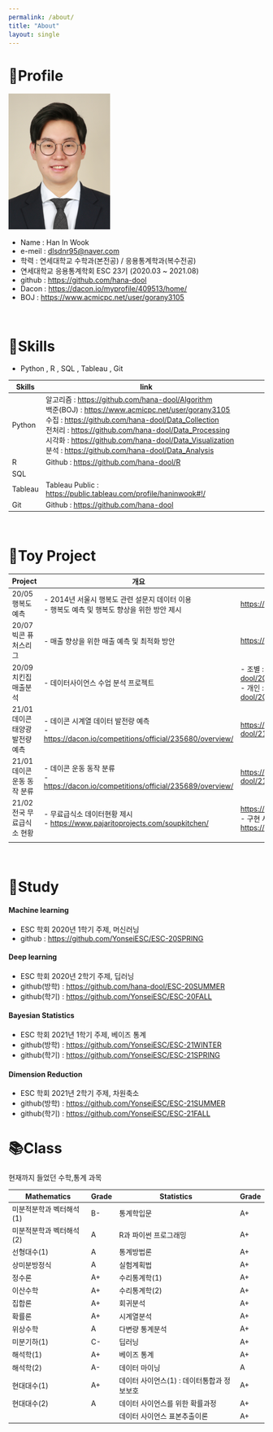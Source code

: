 ```yaml
---
permalink: /about/
title: "About"
layout: single
---
```


# 🙍‍Profile

![png](/assets/images/profile.png)

- Name : Han In Wook
- e-meil : dlsdnr95@naver.com
- 학력 : 연세대학교 수학과(본전공) / 응용통계학과(복수전공) 
- 연세대학교 응용통계학회 ESC 23기 (2020.03 ~ 2021.08) 
- github : <https://github.com/hana-dool>
- Dacon : <https://dacon.io/myprofile/409513/home/>
- BOJ : <https://www.acmicpc.net/user/gorany3105>

<br>

# 🔢Skills

- Python , R , SQL , Tableau , Git

| Skills  | link                                                         |      |      |
| ------- | ------------------------------------------------------------ | ---- | ---- |
| Python  | 알고리즘 : <https://github.com/hana-dool/Algorithm><br>백준(BOJ) : <https://www.acmicpc.net/user/gorany3105><br>수집 : <https://github.com/hana-dool/Data_Collection><br>전처리 : <https://github.com/hana-dool/Data_Processing><br>시각화 : <https://github.com/hana-dool/Data_Visualization><br>분석 : <https://github.com/hana-dool/Data_Analysis> |      |      |
| R       | Github : <https://github.com/hana-dool/R>                    |      |      |
| SQL     |                                                              |      |      |
| Tableau | Tableau Public : <https://public.tableau.com/profile/haninwook#!/> |      |      |
| Git     | Github : <https://github.com/hana-dool>                      |      |      |

<br>

# 📜Toy Project

| Project                         | 개요                                                         | Github                                                       |
| ------------------------------- | ------------------------------------------------------------ | ------------------------------------------------------------ |
| 20/05 행복도 예측               | - 2014년 서울시 행복도 관련 설문지 데이터 이용<br>- 행복도 예측 및 행복도 향상을 위한 방안 제시 | <https://github.com/hana-dool/2005_ESC>                      |
| 20/07 빅콘 퓨처스리그           | - 매출 향상을 위한 매출 예측 및 최적화 방안                  | <https://github.com/hana-dool/2007_Bigcon>                   |
| 20/09 치킨집 매출분석           | - 데이터사이언스 수업 분석 프로젝트                          | - 조별 : <https://github.com/hana-dool/2009_DataScience><br>- 개인 : <https://github.com/hana-dool/2010_Data_Science> |
| 21/01 데이콘 태양광 발전량 예측 | - 데이콘 시계열 데이터 발전량 예측 <br>- <https://dacon.io/competitions/official/235680/overview/> | <https://github.com/hana-dool/2101_Dacon_Time_reg>           |
| 21/01 데이콘 운동 동작 분류     | - 데이콘 운동 동작 분류<br>- <https://dacon.io/competitions/official/235689/overview/> | <https://github.com/hana-dool/2101_Dacon_Time_clas>          |
| 21/02 전국 무료급식소 현황      | - 무료급식소 데이터현황 제시 <br>- <https://www.pajaritoprojects.com/soupkitchen/> | <https://github.com/hana-dool/2102_JSproject><br>- 구현 사이트 : <https://www.pajaritoprojects.com/soupkitchen/> |
|                                 |                                                              |                                                              |

<br>

# 📒Study

#### Machine learning
- ESC 학회 2020년 1학기 주제, 머신러닝
- github : <https://github.com/YonseiESC/ESC-20SPRING>

#### Deep learning
- ESC 학회 2020년 2학기 주제, 딥러닝
- github(방학) : <https://github.com/hana-dool/ESC-20SUMMER>
- github(학기) : <https://github.com/YonseiESC/ESC-20FALL>

#### Bayesian Statistics
- ESC 학회 2021년 1학기 주제, 베이즈 통계
- github(방학) : <https://github.com/YonseiESC/ESC-21WINTER>
- github(학기) : <https://github.com/YonseiESC/ESC-21SPRING>

#### Dimension Reduction 
- ESC 학회 2021년 2학기 주제, 차원축소
- github(방학) : <https://github.com/YonseiESC/ESC-21SUMMER>
- github(학기) : <https://github.com/YonseiESC/ESC-21FALL>

# 📚Class
현재까지 들었던 수학,통계 과목

| Mathematics              | Grade | Statistics                                 | Grade |
| ------------------------ | ----- | ------------------------------------------ | ----- |
| 미분적분학과 벡터해석(1) | B-    | 통계학입문                                 | A+    |
| 미분적분학과 벡터해석(2) | A     | R과 파이썬 프로그래밍                      | A+    |
| 선형대수(1)              | A     | 통계방법론                                 | A+    |
| 상미분방정식             | A     | 실험계획법                                 | A+    |
| 정수론                   | A+    | 수리통계학(1)                              | A+    |
| 이산수학                 | A+    | 수리통계학(2)                              | A+    |
| 집합론                   | A+    | 회귀분석                                   | A+    |
| 확률론                   | A+    | 시계열분석                                 | A+    |
| 위상수학                 | A     | 다변량 통계분석                            | A+    |
| 미분기하(1)              | C-    | 딥러닝                                     | A+    |
| 해석학(1)                | A+    | 베이즈 통계                                | A+    |
| 해석학(2)                | A-    | 데이터 마이닝                              | A     |
| 현대대수(1)              | A+    | 데이터 사이언스(1) : 데이터통합과 정보보호 | A+    |
| 현대대수(2)              | A     | 데이터 사이언스를 위한 확률과정            | A+    |
|                          |       | 데이터 사이언스 표본추출이론               | A+    |
